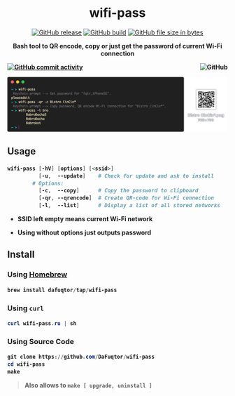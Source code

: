 <h1 align="center">wifi-pass</h1>

<p align="center"><a href="#install"><img src="https://img.shields.io/github/release/dafuqtor/wifi-pass" alt="GitHub release"></a> <a href="//travis-ci.org/DaFuqtor/wifi-pass"><img alt="GitHub build" src="https://travis-ci.org/DaFuqtor/wifi-pass.svg"></a> <a href="https://github.com/DaFuqtor/wifi-pass/blob/master/wifi-pass.sh"><img alt="GitHub file size in bytes" src="https://img.shields.io/github/size/dafuqtor/wifi-pass/wifi-pass.sh?label=script%20size"></a></p>

<p align="center"><b>Bash tool to QR encode, copy or just get the password of current Wi-Fi connection<b></p>

<p><a href="https://github.com/DaFuqtor/wifi-pass/commits/master"><img alt="GitHub commit activity" src="https://img.shields.io/github/commit-activity/m/dafuqtor/wifi-pass?color=darkgray"></a> <a href="https://github.com/DaFuqtor/wifi-pass/blob/master/LICENSE"><img align="right" alt="GitHub" src="https://img.shields.io/github/license/dafuqtor/wifi-pass?color=gray"></a></p>

[![Preview](preview.png)](https://raw.githubusercontent.com/DaFuqtor/wifi-pass/master/preview.png)

## Usage

```powershell
wifi-pass [-hV] [options] [<ssid>]
          [-u,  --update]    # Check for update and ask to install
        # Options:
          [-c,  --copy]      # Copy the password to clipboard
          [-qr, --qrencode]  # Create QR-code for Wi-Fi connection
          [-l,  --list]      # Display a list of all stored networks
```

- SSID left empty means **current Wi-Fi network**

- Using **without options** just outputs password

## Install

### Using [Homebrew](//brew.sh)

```powershell
brew install dafuqtor/tap/wifi-pass
```

### Using `curl`

```powershell
curl wifi-pass.ru | sh
```

### Using Source Code

```powershell
git clone https://github.com/DaFuqtor/wifi-pass
cd wifi-pass
make
```

> Also allows to `make [ upgrade, uninstall ]`
